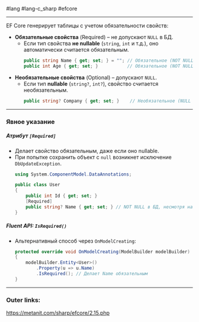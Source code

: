 #lang #lang-c_sharp #efcore 

---
EF Core генерирует таблицы с учетом обязательности свойств:  

- **Обязательные свойства** (Required) – не допускают `NULL` в БД.  
  - Если тип свойства **не nullable** (`string`, `int` и т.д.), оно автоматически считается обязательным.  
    ```csharp
    public string Name { get; set; } = ""; // Обязательное (NOT NULL в БД)
    public int Age { get; set; }           // Обязательное (NOT NULL в БД)
    ```  
- **Необязательные свойства** (Optional) – допускают `NULL`.  
  - Если тип **nullable** (`string?`, `int?`), свойство считается необязательным.  
    ```csharp
    public string? Company { get; set; }    // Необязательное (NULL разрешён)
    ```  
 ---
### **Явное указание**  
##### **Атрибут `[Required]`**  
- Делает свойство обязательным, даже если оно nullable.  
- При попытке сохранить объект с `null` возникнет исключение `DbUpdateException`.
  ```csharp
  using System.ComponentModel.DataAnnotations;

  public class User
  {
      public int Id { get; set; }
      [Required]
      public string? Name { get; set; } // NOT NULL в БД, несмотря на string?
  }
  ```  

##### **Fluent API: `IsRequired()`**  
- Альтернативный способ через `OnModelCreating`:  
  ```csharp
  protected override void OnModelCreating(ModelBuilder modelBuilder)
  {
      modelBuilder.Entity<User>()
          .Property(u => u.Name)
          .IsRequired(); // Делает Name обязательным
  }
  ```  
---
### Outer links:
https://metanit.com/sharp/efcore/2.15.php